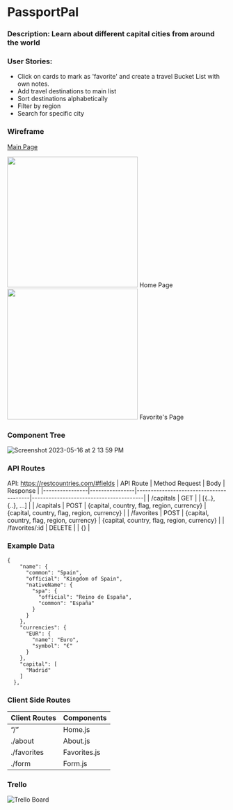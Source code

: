 # PassportPal

### Description: Learn about different capital cities from around the world

### User Stories:
- Click on cards to mark as 'favorite' and create a travel Bucket List with own notes. 
- Add travel destinations to main list
- Sort destinations alphabetically
- Filter by region
- Search for specific city

### Wireframe
[Main Page](https://www.figma.com/file/JMLkQ0CieBgAffyyFsI3h6/Phase-2-Portfolio-Demo-(Copy)?type=design&node-id=102-36&t=bOKV0RYcbP11qvWm-0)

<img src="https://github.com/sarahadean/phase2-project/assets/128323898/a8fe4743-bed2-454c-94da-378c198e0b3c" width="300px">
Home Page
<img src="https://github.com/sarahadean/phase2-project/assets/128323898/5f44c66f-82cd-4372-8d6d-a228368f5e85" width="300px">
Favorite's Page

### Component Tree 
![Screenshot 2023-05-16 at 2 13 59 PM](https://github.com/sarahadean/phase2-project/assets/128323898/ee9f1be4-3b82-4de9-95c3-fbd578821998)


### API Routes

API: https://restcountries.com/#fields
| API Route      | Method Request | Body                                   | Response                               |
|----------------|----------------|----------------------------------------|----------------------------------------|
| /capitals      | GET            |                                        | [{..}, {..}, ...]                      |
| /capitals      | POST           | {capital, country, flag, region, currency} | {capital, country, flag, region, currency} |
| /favorites     | POST           | {capital, country, flag, region, currency} | {capital, country, flag, region, currency} |
| /favorites/:id | DELETE         |                                        | {}                                     |
### Example Data

```
{
    "name": {
      "common": "Spain",
      "official": "Kingdom of Spain",
      "nativeName": {
        "spa": {
          "official": "Reino de España",
          "common": "España"
        }
      }
    },
    "currencies": {
      "EUR": {
        "name": "Euro",
        "symbol": "€"
      }
    },
    "capital": [
      "Madrid"
    ]
  },
```

### Client Side Routes

| Client Routes 	| Components 	|
|---	|---	|
| “/” 	| Home.js 	|
| ./about 	| About.js 	|
| ./favorites 	| Favorites.js 	|
| ./form   | Form.js |

### Trello
![Trello Board](https://github.com/sarahadean/phase2-project/assets/128323898/58890915-16d9-4c5c-b7e3-ff8d2c2d2371)



